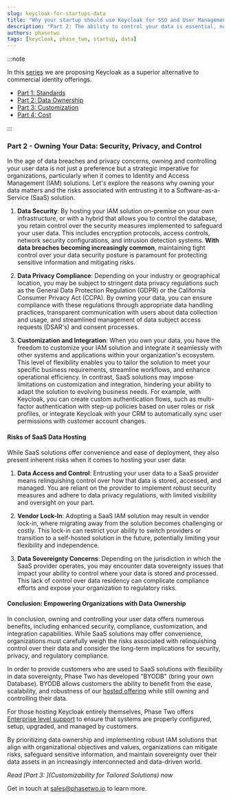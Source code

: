```yaml
---
slug: keycloak-for-startups-data
title: "Why your startup should use Keycloak for SSO and User Management - Part 2: Data"
description: "Part 2: The ability to control your data is essential, now and in the future."
authors: phasetwo
tags: [keycloak, phase_two, startup, data]
---
```


:::note

In this [series](./2024-10-18-keycloak-for-startups-overview.md) we are proposing Keycloak as a superior alternative to commercial identity offerings.

- [Part 1: Standards](./2024-10-21-keycloak-for-startups-standards.md)
- [Part 2: Data Ownership](./2024-10-28-keycloak-for-startups-data.md)
- [Part 3: Customization](./2024-11-04-keycloak-for-startups-customization.md)
- [Part 4: Cost](./2024-12-02-keycloak-for-startups-cost.md)

:::

### Part 2 - Owning Your Data: Security, Privacy, and Control

In the age of data breaches and privacy concerns, owning and controlling your user data is not just a preference but a strategic imperative for organizations, particularly when it comes to Identity and Access Management (IAM) solutions. Let's explore the reasons why owning your data matters and the risks associated with entrusting it to a Software-as-a-Service (SaaS) solution.

<!--truncate-->

1. **Data Security**: By hosting your IAM solution on-premise on your own infrastructure, or with a hybrid that allows you to control the database, you retain control over the security measures implemented to safeguard your user data. This includes encryption protocols, access controls, network security configurations, and intrusion detection systems. **With data breaches becoming increasingly common**, maintaining tight control over your data security posture is paramount for protecting sensitive information and mitigating risks.

2. **Data Privacy Compliance**: Depending on your industry or geographical location, you may be subject to stringent data privacy regulations such as the General Data Protection Regulation (GDPR) or the California Consumer Privacy Act (CCPA). By owning your data, you can ensure compliance with these regulations through appropriate data handling practices, transparent communication with users about data collection and usage, and streamlined management of data subject access requests (DSAR's) and consent processes.

3. **Customization and Integration**: When you own your data, you have the freedom to customize your IAM solution and integrate it seamlessly with other systems and applications within your organization's ecosystem. This level of flexibility enables you to tailor the solution to meet your specific business requirements, streamline workflows, and enhance operational efficiency. In contrast, SaaS solutions may impose limitations on customization and integration, hindering your ability to adapt the solution to evolving business needs. For example, with Keycloak, you can create custom authentication flows, such as multi-factor authentication with step-up policies based on user roles or risk profiles, or integrate Keycloak with your CRM to automatically sync user permissions with customer account changes.

#### Risks of SaaS Data Hosting

While SaaS solutions offer convenience and ease of deployment, they also present inherent risks when it comes to hosting your user data:

1. **Data Access and Control**: Entrusting your user data to a SaaS provider means relinquishing control over how that data is stored, accessed, and managed. You are reliant on the provider to implement robust security measures and adhere to data privacy regulations, with limited visibility and oversight on your part.

2. **Vendor Lock-In**: Adopting a SaaS IAM solution may result in vendor lock-in, where migrating away from the solution becomes challenging or costly. This lock-in can restrict your ability to switch providers or transition to a self-hosted solution in the future, potentially limiting your flexibility and independence.

3. **Data Sovereignty Concerns**: Depending on the jurisdiction in which the SaaS provider operates, you may encounter data sovereignty issues that impact your ability to control where your data is stored and processed. This lack of control over data residency can complicate compliance efforts and expose your organization to regulatory risks.

#### Conclusion: Empowering Organizations with Data Ownership

In conclusion, owning and controlling your user data offers numerous benefits, including enhanced security, compliance, customization, and integration capabilities. While SaaS solutions may offer convenience, organizations must carefully weigh the risks associated with relinquishing control over their data and consider the long-term implications for security, privacy, and regulatory compliance.

In order to provide customers who are used to SaaS solutions with flexibility in data sovereignty, Phase Two has developed "BYODB" (bring your own Database). BYODB allows customers the ability to benefit from the ease, scalability, and robustness of our [hosted offering](/hosting) while still owning and controlling their data.

For those hosting Keycloak entirely themselves, Phase Two offers [Enterprise level support](/support) to ensure that systems are properly configured, setup, upgraded, and managed by customers.

By prioritizing data ownership and implementing robust IAM solutions that align with organizational objectives and values, organizations can mitigate risks, safeguard sensitive information, and maintain sovereignty over their data assets in an increasingly interconnected and data-driven world.

_Read [Part 3: ](Customizability for Tailored Solutions) now_

Get in touch at [sales@phasetwo.io](mailto:sales@phasetwo.io) to learn more.
